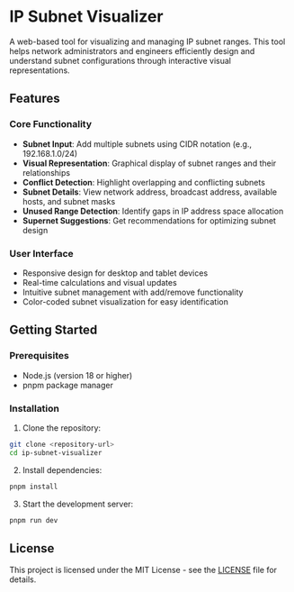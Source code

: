 # IP Subnet Visualizer

A web-based tool for visualizing and managing IP subnet ranges. This tool helps network administrators and engineers efficiently design and understand subnet configurations through interactive visual representations.

## Features

### Core Functionality
- **Subnet Input**: Add multiple subnets using CIDR notation (e.g., 192.168.1.0/24)
- **Visual Representation**: Graphical display of subnet ranges and their relationships
- **Conflict Detection**: Highlight overlapping and conflicting subnets
- **Subnet Details**: View network address, broadcast address, available hosts, and subnet masks
- **Unused Range Detection**: Identify gaps in IP address space allocation
- **Supernet Suggestions**: Get recommendations for optimizing subnet design

### User Interface
- Responsive design for desktop and tablet devices
- Real-time calculations and visual updates
- Intuitive subnet management with add/remove functionality
- Color-coded subnet visualization for easy identification

## Getting Started

### Prerequisites
- Node.js (version 18 or higher)
- pnpm package manager

### Installation

1. Clone the repository:
```bash
git clone <repository-url>
cd ip-subnet-visualizer
```

2. Install dependencies:
```bash
pnpm install
```

3. Start the development server:
```bash
pnpm run dev
```

## License

This project is licensed under the MIT License - see the [LICENSE](LICENSE) file for details.
